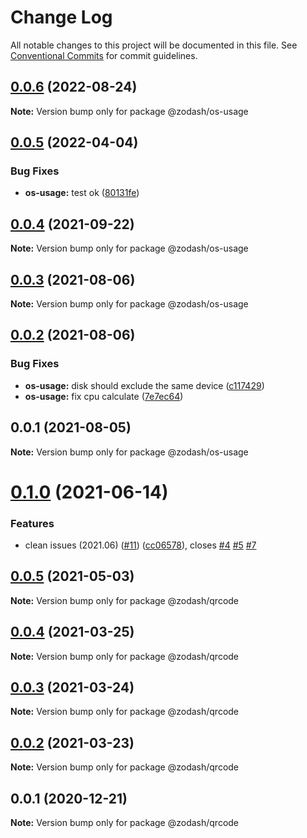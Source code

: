 # Change Log

All notable changes to this project will be documented in this file.
See [Conventional Commits](https://conventionalcommits.org) for commit guidelines.

## [0.0.6](https://github.com/zcorky/zodash/compare/@zodash/os-usage@0.0.5...@zodash/os-usage@0.0.6) (2022-08-24)

**Note:** Version bump only for package @zodash/os-usage





## [0.0.5](https://github.com/zcorky/zodash/compare/@zodash/os-usage@0.0.4...@zodash/os-usage@0.0.5) (2022-04-04)


### Bug Fixes

* **os-usage:** test ok ([80131fe](https://github.com/zcorky/zodash/commit/80131fee44843af2309479a7ec82d88b821f2434))





## [0.0.4](https://github.com/zcorky/zodash/compare/@zodash/os-usage@0.0.3...@zodash/os-usage@0.0.4) (2021-09-22)

**Note:** Version bump only for package @zodash/os-usage





## [0.0.3](https://github.com/zcorky/zodash/compare/@zodash/os-usage@0.0.2...@zodash/os-usage@0.0.3) (2021-08-06)

**Note:** Version bump only for package @zodash/os-usage





## [0.0.2](https://github.com/zcorky/zodash/compare/@zodash/os-usage@0.0.1...@zodash/os-usage@0.0.2) (2021-08-06)


### Bug Fixes

* **os-usage:** disk should exclude the same device ([c117429](https://github.com/zcorky/zodash/commit/c117429fc979556edd51e72ef7177910988ce920))
* **os-usage:** fix cpu calculate ([7e7ec64](https://github.com/zcorky/zodash/commit/7e7ec6444f6f862847cb21f94c09c80e2194d4ff))





## 0.0.1 (2021-08-05)

**Note:** Version bump only for package @zodash/os-usage





# [0.1.0](https://github.com/zcorky/zodash/compare/@zodash/qrcode@0.0.5...@zodash/qrcode@0.1.0) (2021-06-14)

### Features

- clean issues (2021.06) ([#11](https://github.com/zcorky/zodash/issues/11)) ([cc06578](https://github.com/zcorky/zodash/commit/cc06578e0acd4221e46ca5e8c5fb7b2990fcacde)), closes [#4](https://github.com/zcorky/zodash/issues/4) [#5](https://github.com/zcorky/zodash/issues/5) [#7](https://github.com/zcorky/zodash/issues/7)

## [0.0.5](https://github.com/zcorky/zodash/compare/@zodash/qrcode@0.0.4...@zodash/qrcode@0.0.5) (2021-05-03)

**Note:** Version bump only for package @zodash/qrcode

## [0.0.4](https://github.com/zcorky/zodash/compare/@zodash/qrcode@0.0.3...@zodash/qrcode@0.0.4) (2021-03-25)

**Note:** Version bump only for package @zodash/qrcode

## [0.0.3](https://github.com/zcorky/zodash/compare/@zodash/qrcode@0.0.2...@zodash/qrcode@0.0.3) (2021-03-24)

**Note:** Version bump only for package @zodash/qrcode

## [0.0.2](https://github.com/zcorky/zodash/compare/@zodash/qrcode@0.0.1...@zodash/qrcode@0.0.2) (2021-03-23)

**Note:** Version bump only for package @zodash/qrcode

## 0.0.1 (2020-12-21)

**Note:** Version bump only for package @zodash/qrcode
